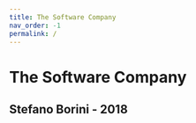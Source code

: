 ```yaml
---
title: The Software Company
nav_order: -1
permalink: /
---
```


# The Software Company

## Stefano Borini - 2018

